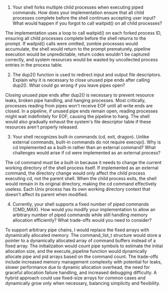 1. Your shell forks multiple child processes when executing piped commands. How does your implementation ensure that all child processes complete before the shell continues accepting user input? What would happen if you forgot to call waitpid() on all child processes?

The implementation uses a loop to call waitpid() on each forked process ID, ensuring all child processes complete before the shell returns to the prompt. If waitpid() calls were omitted, zombie processes would accumulate, the shell would return to the prompt prematurely, pipeline execution would be unpredictable, return codes wouldn't be captured correctly, and system resources would be wasted by uncollected process entries in the process table.

2. The dup2() function is used to redirect input and output file descriptors. Explain why it is necessary to close unused pipe ends after calling dup2(). What could go wrong if you leave pipes open?

Closing unused pipe ends after dup2() is necessary to prevent resource leaks, broken pipe handling, and hanging processes. Most critically, processes reading from pipes won't receive EOF until all write ends are closed. In a pipeline, if unused pipe ends remain open, reading processes might wait indefinitely for EOF, causing the pipeline to hang. The shell would also gradually exhaust the system's file descriptor table if these resources aren't properly released.

3. Your shell recognizes built-in commands (cd, exit, dragon). Unlike external commands, built-in commands do not require execvp(). Why is cd implemented as a built-in rather than an external command? What challenges would arise if cd were implemented as an external process?

The cd command must be a built-in because it needs to change the current working directory of the shell process itself. If implemented as an external command, the directory change would only affect the child process executing cd, not the parent shell. When the child process exits, the shell would remain in its original directory, making the cd command effectively useless. Each Unix process has its own working directory context that doesn't affect its parent when modified.

4. Currently, your shell supports a fixed number of piped commands (CMD_MAX). How would you modify your implementation to allow an arbitrary number of piped commands while still handling memory allocation efficiently? What trade-offs would you need to consider?

To support arbitrary pipe chains, I would replace the fixed arrays with dynamically allocated memory. The command_list_t structure would store a pointer to a dynamically allocated array of command buffers instead of a fixed array. The initialization would count pipe symbols to estimate the initial allocation size, and the execute_pipeline function would dynamically allocate pipe and pid arrays based on the command count. The trade-offs include increased memory management complexity with potential for leaks, slower performance due to dynamic allocation overhead, the need for graceful allocation failure handling, and increased debugging difficulty. A hybrid approach could use fixed-size arrays for common cases and dynamically grow only when necessary, balancing simplicity and flexibility.
